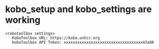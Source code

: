 # kobo_setup and kobo_settings are working

    <robotoolbox settings> 
       KoboToolbox URL: https://kobo.unhcr.org
       KoboToolbox API Token: xxxxxxxxxxxxxxxxxxxxxxxxxxxxxxxxxxx43a80

